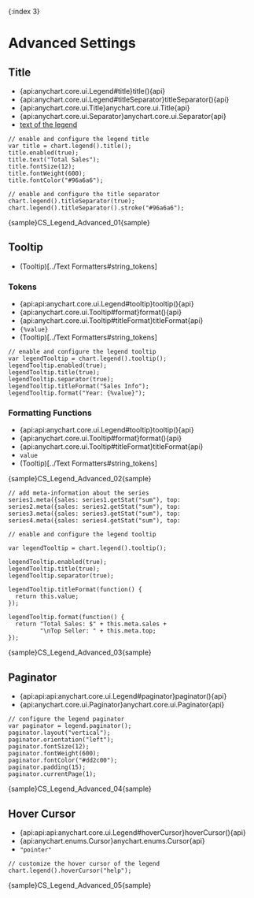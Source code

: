 {:index 3}
# Advanced Settings

## Title

* {api:anychart.core.ui.Legend#title}title(){api}
* {api:anychart.core.ui.Legend#titleSeparator}titleSeparator(){api}
* {api:anychart.core.ui.Title}anychart.core.ui.Title{api}
* {api:anychart.core.ui.Separator}anychart.core.ui.Separator{api}
* [text of the legend](Basic_Settings#text)


```
// enable and configure the legend title
var title = chart.legend().title();
title.enabled(true);
title.text("Total Sales");
title.fontSize(12);
title.fontWeight(600);
title.fontColor("#96a6a6");
    
// enable and configure the title separator
chart.legend().titleSeparator(true);
chart.legend().titleSeparator().stroke("#96a6a6");
```

{sample}CS\_Legend\_Advanced\_01{sample}

## Tooltip

* (Tooltip)[../Text Formatters#string_tokens]

### Tokens

* {api:api:anychart.core.ui.Legend#tooltip}tooltip(){api}
* {api:anychart.core.ui.Tooltip#format}format(){api}
* {api:anychart.core.ui.Tooltip#titleFormat}titleFormat{api}
* `{%value}`
* (Tooltip)[../Text Formatters#string_tokens]


```
// enable and configure the legend tooltip
var legendTooltip = chart.legend().tooltip();
legendTooltip.enabled(true);
legendTooltip.title(true);
legendTooltip.separator(true);
legendTooltip.titleFormat("Sales Info");
legendTooltip.format("Year: {%value}");
```

### Formatting Functions

* {api:api:anychart.core.ui.Legend#tooltip}tooltip(){api}
* {api:anychart.core.ui.Tooltip#format}format(){api}
* {api:anychart.core.ui.Tooltip#titleFormat}titleFormat{api}
* `value`
* (Tooltip)[../Text Formatters#string_tokens]

{sample}CS\_Legend\_Advanced\_02{sample}

```
// add meta-information about the series
series1.meta({sales: series1.getStat("sum"), top: 
series2.meta({sales: series2.getStat("sum"), top: 
series3.meta({sales: series3.getStat("sum"), top: 
series4.meta({sales: series4.getStat("sum"), top: 

// enable and configure the legend tooltip

var legendTooltip = chart.legend().tooltip();

legendTooltip.enabled(true);
legendTooltip.title(true);
legendTooltip.separator(true);

legendTooltip.titleFormat(function() {
  return this.value;
});

legendTooltip.format(function() {
  return "Total Sales: $" + this.meta.sales +
         "\nTop Seller: " + this.meta.top;
});
```

{sample}CS\_Legend\_Advanced\_03{sample}

## Paginator

* {api:api:api:anychart.core.ui.Legend#paginator}paginator(){api}
* {api:anychart.core.ui.Paginator}anychart.core.ui.Paginator{api}

```
// configure the legend paginator
var paginator = legend.paginator();
paginator.layout("vertical");
paginator.orientation("left");
paginator.fontSize(12);
paginator.fontWeight(600);
paginator.fontColor("#dd2c00");
paginator.padding(15);
paginator.currentPage(1);
```

{sample}CS\_Legend\_Advanced\_04{sample}

## Hover Cursor

* {api:api:api:anychart.core.ui.Legend#hoverCursor}hoverCursor(){api}
* {api:anychart.enums.Cursor}anychart.enums.Cursor{api}
* `"pointer"`

```
// customize the hover cursor of the legend
chart.legend().hoverCursor("help");
```

{sample}CS\_Legend\_Advanced\_05{sample}